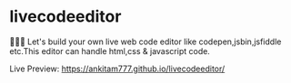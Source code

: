 # livecodeeditor
👨🏻‍💻 Let's build your own live web code editor like codepen,jsbin,jsfiddle etc.This editor can handle html,css & javascript code.

Live Preview: 
https://ankitam777.github.io/livecodeeditor/
